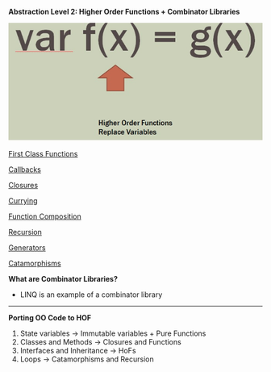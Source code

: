 
**Abstraction Level 2: Higher Order Functions + Combinator Libraries**

![statement](./Images/level2.jpg)

[First Class Functions](./FirstClassFunctions/FirstClassFunctions.md)

[Callbacks](./Callbacks/Callbacks.md)

[Closures](./Closures/Closures.md)

[Currying](./Currying/Curring.md)

[Function Composition](./FunctionComposition/Composition.md)

[Recursion](./Recursion/Recursion.md)

[Generators](./Generators/Generators.md)

[Catamorphisms](./Catamorphisms/Catamorphism.md)

**What are Combinator Libraries?**
*  LINQ is an example of a combinator library

---
**Porting OO Code to HOF**

1. State variables -> Immutable variables + Pure Functions
2. Classes and Methods -> Closures and Functions
3. Interfaces and Inheritance -> HoFs
4. Loops -> Catamorphisms and Recursion

